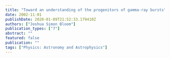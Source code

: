 ```yaml
---
title: "Toward an understanding of the progenitors of gamma-ray bursts"
date: 2002-11-01
publishDate: 2020-01-09T21:52:33.179410Z
authors: ["Joshua Simon Bloom"]
publication_types: ["7"]
abstract: ""
featured: false
publication: ""
tags: ["Physics: Astronomy and Astrophysics"]
---
```


